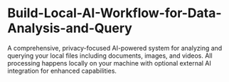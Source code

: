 # Build-Local-AI-Workflow-for-Data-Analysis-and-Query
A comprehensive, privacy-focused AI-powered system for analyzing and querying your local files including documents, images, and videos. All processing happens locally on your machine with optional external AI integration for enhanced capabilities.
